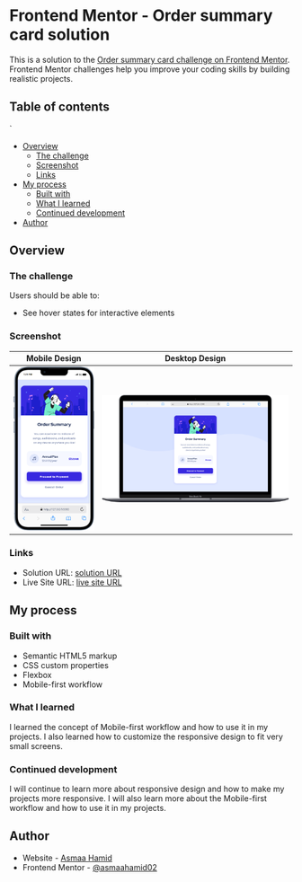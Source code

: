 # Frontend Mentor - Order summary card solution

This is a solution to the [Order summary card challenge on Frontend Mentor](https://www.frontendmentor.io/challenges/order-summary-component-QlPmajDUj). Frontend Mentor challenges help you improve your coding skills by building realistic projects.

## Table of contents

`

- [Overview](#overview)
  - [The challenge](#the-challenge)
  - [Screenshot](#screenshot)
  - [Links](#links)
- [My process](#my-process)
  - [Built with](#built-with)
  - [What I learned](#what-i-learned)
  - [Continued development](#continued-development)
- [Author](#author)

## Overview

### The challenge

Users should be able to:

- See hover states for interactive elements

### Screenshot

| Mobile Design                                | Desktop Design                                 |
| -------------------------------------------- | ---------------------------------------------- |
| ![Mobile Design](./readme/mobile-design.png) | ![Desktop Design](./readme/desktop-design.png) |

### Links

- Solution URL: [solution URL](https://github.com/asmaahamid02/order-summary-component)
- Live Site URL: [live site URL](https://asmaahamid02.github.io/order-summary-component/)

## My process

### Built with

- Semantic HTML5 markup
- CSS custom properties
- Flexbox
- Mobile-first workflow

### What I learned

I learned the concept of Mobile-first workflow and how to use it in my projects. I also learned how to customize the responsive design to fit very small screens.

### Continued development

I will continue to learn more about responsive design and how to make my projects more responsive. I will also learn more about the Mobile-first workflow and how to use it in my projects.

## Author

- Website - [Asmaa Hamid](https://linktr.ee/asmaahamid02)
- Frontend Mentor - [@asmaahamid02](https://www.frontendmentor.io/profile/asmaahamid02)
